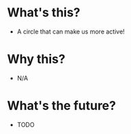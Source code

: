# What's this?

- A circle that can make us more active!
# Why this?

- N/A
# What's the future?

- TODO
